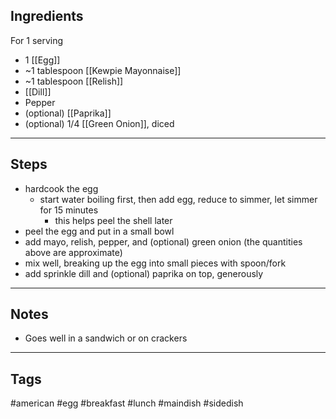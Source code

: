 ## Ingredients
For 1 serving

- 1 [[Egg]]
- ~1 tablespoon [[Kewpie Mayonnaise]]
- ~1 tablespoon [[Relish]]
- [[Dill]]
- Pepper
- (optional) [[Paprika]] 
- (optional) 1/4 [[Green Onion]], diced

---
## Steps
- hardcook the egg
	- start water boiling first, then add egg, reduce to simmer, let simmer for 15 minutes
		- this helps peel the shell later
- peel the egg and put in a small bowl
- add mayo, relish, pepper, and (optional) green onion (the quantities above are approximate)
- mix well, breaking up the egg into small pieces with spoon/fork
- add sprinkle dill and (optional) paprika on top, generously

---
## Notes
- Goes well in a sandwich or on crackers

---
## Tags
#american 
#egg 
#breakfast #lunch #maindish #sidedish 
